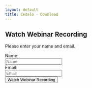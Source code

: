 ```yaml
---
layout: default
title: Cedalo - Download
---
```


<section id="webinar" class="downloadpage" role="banner">
    <div class="container">
        <div class="row flex-start" class="align-items: flex-start;">
            <div class="downloadpage-box">
                <div class="col-md-8 col-sm-8 col-md-offset-2 col-sm-offset-2">
                    <h2 class="section-header">Watch Webinar Recording</h2>
                    <p>Please enter your name and email.</p>
                        <form accept-charset="UTF-8" method="POST" action="https://api.cedalo.cloud/rest/request/website/cloudcontacts" class="form-horizontal control-label contactcedalo">
                            <div class="form-group">
                                <label for="inputName" class="col-sm-2">Name:</label>
                                <div class="col-sm-8">
                                <input name="Name" type="text" class="form-control" id="inputName" placeholder="Name" required>
                                </div>
                            </div>
                            <div class="form-group">
                                <label for="inputEmail" class="col-sm-2">Email:</label>
                                <div class="col-sm-8">
                                <input name="Email" type="email" class="form-control" id="inputEmail" placeholder="Email" required>
                                </div>
                            </div>
                            <div class="g-recaptcha col-sm-8 col-sm-offset-2 " data-sitekey="6Lfof70ZAAAAAI1xwfd7fwVNL8OO54Z1JMa46MPx"></div>
                            <div class="form-group">
                                <div class="col-sm-2 col-sm-offset-2">
                                <button name="Submit" value="Webinar" type="submit" class="btn btn-large">Watch Webinar Recording</button>
                                </div>
                            </div>
                        </form>
                </div>
            </div>
        </div>
    </div>
</section><!-- banner -->





